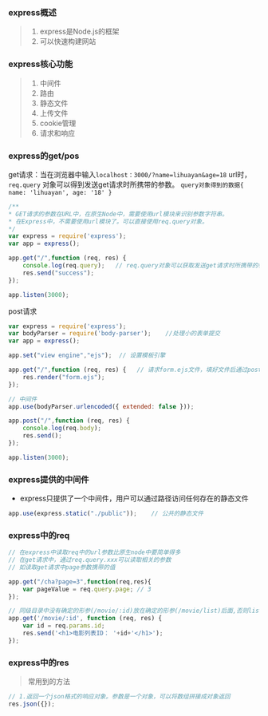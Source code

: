 ### express概述

> 1. express是Node.js的框架
> 2. 可以快速构建网站



### express核心功能

> 1. 中间件
> 2. 路由
> 3. 静态文件
> 4. 上传文件
> 5. cookie管理
> 6. 请求和响应



### express的get/pos

get请求：当在浏览器中输入`localhost：3000/?name=lihuayan&age=18` url时，`req.query` 对象可以得到发送get请求时所携带的参数。 `query对象得到的数据{ name: 'lihuayan', age: '18' }`

```javascript
/**
* GET请求的参数在URL中，在原生Node中，需要使用url模块来识别参数字符串。
* 在Express中，不需要使用url模块了。可以直接使用req.query对象。
*/
var express = require('express');
var app = express();

app.get("/",function (req, res) {
    console.log(req.query);   // req.query对象可以获取发送get请求时所携带的参数
    res.send("success"); 
});

app.listen(3000);
```



post请求

```javascript
var express = require('express');
var bodyParser = require('body-parser');	//处理小的表单提交
var app = express();

app.set("view engine","ejs");  // 设置模板引擎

app.get("/",function (req, res) {   // 请求form.ejs文件，填好文件后通过post发送
    res.render("form.ejs");
});

// 中间件
app.use(bodyParser.urlencoded({ extended: false }));

app.post("/",function (req, res) {
    console.log(req.body);
    res.send();
});

app.listen(3000);
```



### express提供的中间件

- express只提供了一个中间件，用户可以通过路径访问任何存在的静态文件

```javascript
app.use(express.static("./public"));	// 公共的静态文件
```



### express中的req

```javascript
// 在express中读取req中的url参数比原生node中要简单得多
// 在get请求中，通过req.query.xxx可以读取相关的参数
// 如读取get请求中page参数携带的值

app.get("/cha?page=3",function(req,res){
  	var pageValue = req.query.page;	// 3
});

// 同级目录中没有确定的形参(/movie/:id)放在确定的形参(/movie/list)后面,否则list页面不能显示
app.get('/movie/:id', function (req, res) {
    var id = req.params.id;
    res.send('<h1>电影列表ID： '+id+'</h1>');
});
```



### express中的res

> 常用到的方法

```javascript
// 1.返回一个json格式的响应对象。参数是一个对象，可以将数组拼接成对象返回
res.json({});
```


